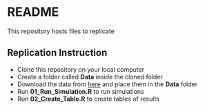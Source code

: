 # README

This repository hosts files to replicate 

## Replication Instruction

+ Clone this repository on your local computer
+ Create a folder called **Data** inside the cloned folder
+ Download the data from [here](https://uofnelincoln-my.sharepoint.com/:f:/g/personal/tmieno2_unl_edu/ErNQrQdlXqdPiB2W0QmDLnUBOsML7IZAImQJd3zfuGAfxA?e=R54aQ0) and place them in the **Data** folder
+ Run **01_Run_Simulation.R** to run simulations
+ Run **02_Create_Table.R** to create tables of results

